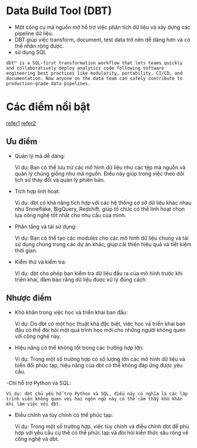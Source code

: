 # Data Build Tool (DBT)

- Một công cụ mã nguồn mở hỗ trợ việc phân tích dữ liệu và xây dựng các pipeline dữ liệu.
- DBT giúp việc transform, document, test data trở nên dễ dàng hơn và có thể nhân rộng được.
- sử dụng SQL

`dbt™ is a SQL-first transformation workflow that lets teams quickly and collaboratively deploy analytics code following software engineering best practices like modularity, portability, CI/CD, and documentation. Now anyone on the data team can safely contribute to production-grade data pipelines.`

# Các điểm nổi bật

[refer1](https://viblo.asia/p/dbt-data-build-tool-la-gi-nhung-thu-co-ban-ve-dbt-oK9VyxbxLQR)
[refer2](https://tuananalytic.com/dbt-data-build-tool-la-gi/)

## Ưu điểm

- Quản lý mã dễ dàng:

    Ví dụ: Bạn có thể lưu trữ các mô hình dữ liệu như các tệp mã nguồn và quản lý chúng giống như mã nguồn. Điều này giúp trong việc theo dõi lịch sử thay đổi và quản lý phiên bản.

- Tích hợp linh hoạt:

    Ví dụ: dbt có khả năng tích hợp với các hệ thống cơ sở dữ liệu khác nhau như Snowflake, BigQuery, Redshift, giúp tổ chức có thể linh hoạt chọn lựa công nghệ tốt nhất cho nhu cầu của mình.

- Phân tầng và tái sử dụng:

    Ví dụ: Bạn có thể tạo các modules cho các mô hình dữ liệu chung và tái sử dụng chúng trong các dự án khác, giúp cải thiện hiệu quả và tiết kiệm thời gian.

- Kiểm thử và kiểm tra:

    Ví dụ: dbt cho phép bạn kiểm tra dữ liệu đầu ra của mô hình trước khi triển khai, đảm bảo rằng dữ liệu được xử lý đúng cách.

## Nhược điểm

- Khó khăn trong việc học và triển khai ban đầu:

    Ví dụ: Do dbt có một học thuật khá đặc biệt, việc học và triển khai ban đầu có thể đòi hỏi một quá trình học mới cho những người không quen với công nghệ này.

- Hiệu năng có thể không tốt trong các trường hợp lớn:

    Ví dụ: Trong một số trường hợp có số lượng lớn các mô hình dữ liệu và biến đổi phức tạp, hiệu năng của dbt có thể không đáp ứng được yêu cầu.

-Chỉ hỗ trợ Python và SQL:

    Ví dụ: dbt chủ yếu hỗ trợ Python và SQL, điều này có nghĩa là các lập trình viên không quen với hai ngôn ngữ này có thể cảm thấy khó khăn khi làm việc với dbt.

- Điều chỉnh và tùy chỉnh có thể phức tạp:

    Ví dụ: Trong một số trường hợp, việc tùy chỉnh và điều chỉnh dbt để phù hợp với yêu cầu cụ thể có thể phức tạp và đòi hỏi kiến thức sâu rộng về công nghệ và dbt.
